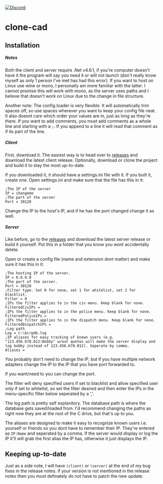 [![Discord](https://discordapp.com/api/guilds/364592291714957323/widget.png)](https://discord.gg/U7yB8Bm)

# clone-cad
## Installation
##### Notes
Both the client and server require .Net v4.6.1, if you're computer doesn't have it the program will say you need it or will not launch (don't really know myself as only 1 person I've met has had this error). If you want to host on Linux use wine or mono, I personally am more familiar with the latter. I cannot promise this will work with mono, as the server uses paths and I believe that doesn't work on Linux due to the change in file structure.

Another note: The config loader is very flexible. It will automatically trim spaces off, so use spaces wherever you want to keep your config file neat. It also doesnt care which order your values are in, just as long as they're there. If you want to add comments, you must add comments as a whole line and starting with a `;`. If you append to a line it will read that comment as if its part of the line.

##### Client
First, download it. The easiest way is to head over to [releases](https://github.com/Clone-Commando/bcrp-db/releases) and download the latest client release. Optionally, download or clone the project and build it to stay the most up-to-date.

If you downloaded it, it should have a settings.ini file with it. If you built it, create one.
Open settings.ini and make sure that the file has this in it:
```
;The IP of the server
IP = changeme
;The port of the server
Port = 30120
```
Change the IP to the host's IP, and if he has the port changed change it as well.
##### Server
Like before, go to the [releases](https://github.com/Clone-Commando/bcrp-db/releases) and download the latest server release or build it yourself. Put this in a folder that you know you wont accidentally delete.

Open or create a config file (name and extension dont matter) and make sure it has this in it:
```
;The hosting IP of the server.
IP = 0.0.0.0
;The port of the server.
Port = 30120
;Filter type. Set 0 for none, set 1 for whitelist, set 2 for blacklist.
Filter = 0
;IPs the filter applies to in the civ menu. Keep blank for none.
FilteredCivIPs = 
;IPs the filter applies to in the police menu. Keep blank for none.
FilteredPoliceIPs = 
;IPs the filter applies to in the dispatch menu. Keep blank for none.
FilteredDispatchIPs = 
;Log path
Log = C:\bcrpdb.log
;IP aliases for easy tracking of known users (e.g. "123.456.678.012:Bobby" w/out quotes will make the server display and log bobby instead of 123.456.678.012). Seperate by comma.
Aliases = 
```

You probably don't need to change the IP, but if you have multiple network adapters change the IP to the IP that you have port forwarded to.

If you want/need to you can change the port. 

The filter will deny specified users if set to blacklist and allow specified user only if set to whitelist, so set the filter desired and then enter the IPs in the menu-specific filter below seperated by a ','. 

The log path is pretty self explanitory. The database path is where the database gets saved/loaded from. I'd recommend changing the paths as right now they are at the root of the C drive, but that's up to you.

The aliases are designed to make it easy to recognize known users i.e. yourself or friends so you dont have to remember their IP. They're entered as `IP:Name` and seperated by a comma. If the server would display or log the IP it'll will grab the first alias the IP has, otherwise it just displays the IP.

## Keeping up-to-date
Just as a side note, I will have `(client)` or `(server)` at the end of my bug fixes in the release notes. If your version is not mentioned in the release notes then you most definately do not have to patch the new update.
